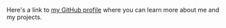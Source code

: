 Here's a link to [my GitHub profile](https://github.com/Lara-Srour) where you can learn more about me and my projects.
